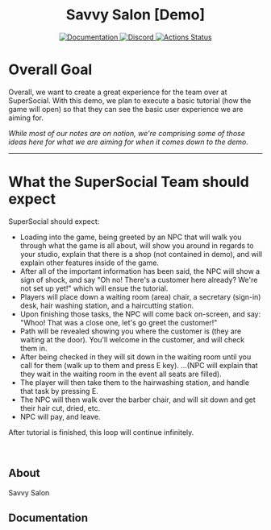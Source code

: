 <h1 align="center">Savvy Salon [Demo]</h1>
<div align="center">
	<a href="http://quenty.github.io/api/">
		<img src="https://img.shields.io/badge/docs-website-green.svg" alt="Documentation" />
	</a>
	<a href="https://discord.gg/mhtGUS8">
		<img src="https://img.shields.io/badge/discord-nevermore-blue.svg" alt="Discord" />
	</a>
	<a href="https://github.com/Quenty/NevermoreEngine/actions">
		<img src="https://github.com/Quenty/NevermoreEngine/workflows/luacheck/badge.svg" alt="Actions Status" />
	</a>
</div>

# Overall Goal

Overall, we want to create a great experience for the team over at SuperSocial. With this demo, we plan to execute a basic tutorial (how the game will open) so that they can see the basic user experience we are aiming for.

*While most of our notes are on notion, we're comprising some of those ideas here for what we are aiming for when it comes down to the demo.*

---

# What the SuperSocial Team should expect

SuperSocial should expect:

- Loading into the game, being greeted by an NPC that will walk you through what the game is all about, will show you around in regards to your studio, explain that there is a shop (not contained in demo), and will explain other features inside of the game.
- After all of the important information has been said, the NPC will show a sign of shock, and say "Oh no! There's a customer here already? We're not set up yet!" which will ensue the tutorial.
- Players will place down a waiting room (area) chair, a secretary (sign-in) desk, hair washing station, and a haircutting station.
- Upon finishing those tasks, the NPC will come back on-screen, and say: "Whoo! That was a close one, let's go greet the customer!"
- Path will be revealed showing you where the customer is (they are waiting at the door). You'll welcome in the customer, and will check them in.
- After being checked in they will sit down in the waiting room until you call for them (walk up to them and press E key). ...(NPC will explain that they wait in the waiting room in the event all seats are filled).
- The player will then take them to the hairwashing station, and handle that task by pressing E.
- The NPC will then walk over the barber chair, and will sit down and get their hair cut, dried, etc.
- NPC will pay, and leave.

After tutorial is finished, this loop will continue infinitely.

<div>&nbsp;</div>

## About
Savvy Salon

## Documentation
